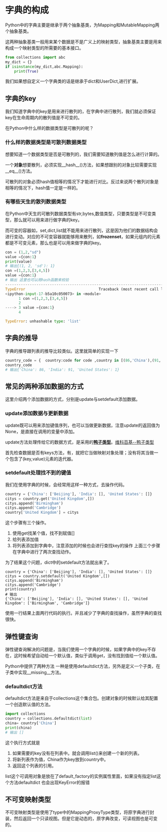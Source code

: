 # 字典的构成

Python中的字典主要是继承于两个抽象基类，为Mapping和MutableMapping两个抽象基类。

这两种抽象基类一般用来某个数据是不是广义上的映射类型，抽象基类主要是用来构成一个映射类型的所需要的基本接口。

```Python
from collections import abc
my_dict = {}
if isinstance(my_dict,abc.Mapping):
    print(True)
```

我们如果想自定义一个字典类的话是继承于dict和UserDict,进行扩展。

## 字典的key

我们知道字典中的key是用来进行散列的，在字典中进行散列，我们就必须保证key在生命周期内的散列值是不可变的。

在Python中什么样的数据类型是可散列的呢？

### 什么样的数据类型是可散列数据类型

想要知道一个数据类型是否是可散列的，我们需要知道散列值是怎么进行计算的。

一个**对象**想要散列，必须实现__hash__()方法，如果想跟别的对象比较需要实现__eq__()方法。

可散列的对象必须hash值相等的情况下才能进行对比。反过来说两个散列对象是相等的情况下，hash值一定是一样的。


### 有哪些天生的散列数据类型

在Python中天生的可散列数据类型有str,bytes,数值类型，只要类型是不可变类型，那么就可以用来进行做字典的key。

而可变的容器如，set,dict,list就不能用来进行散列，这是因为他们的数据结构会进行变动。对应的不可变容器就能够用来散列，如**frozenset**，如果元组内的元素都是不可变元素，那么也是可以用来做字典的key。

```Python
con = (1,2,"sd")
value ={con:1}
print(value)
# 输出{(1, 2, 'sd'): 1}
con =(1,2,3,[3,4,5])
value ={con:1}
# 输出 这里也可以用hash函数来校验
---------------------------------------------------------------------------
TypeError                                 Traceback (most recent call last)
<ipython-input-17-b5a10c050073> in <module>
      1 con =(1,2,3,[3,4,5])
      2 
----> 3 value ={con:1}
      4 

TypeError: unhashable type: 'list'

```

## 字典的推导

字典的推导跟列表的推导比较类似。这里就简单的实现一下

```Python
country_code = {  country:code for code ,country in [(86,'China'),(91,'India'),[1,'United States']]}
country_code
# 输出{'China': 86, 'India': 91, 'United States': 1}
```

## 常见的两种添加数据的方式

这里介绍两个添加数据的方式，分别是update与setdefault添加数据。

### update添加数据与更新数据

update既可以用来添加键值序列，也可以当做更新数据，注意update的返回值为None，是直接在调用的变量中添加。

update方法处理传给它的数据方式，是采用的[**鸭子类型**](https://docs.python.org/zh-cn/3/glossary.html)。[维科百基--鸭子类型](https://zh.wikipedia.org/wiki/%E9%B8%AD%E5%AD%90%E7%B1%BB%E5%9E%8B)

首先检查数据是否有keys方法，有，就把它当做映射对象处理；没有将其当做一个包含了(key,value)元素的迭代器。

### setdefault处理找不到的键值

我们在使用字典的时候，会经常用这样一种方式，去操作代码。

```Python
country = {'China': ['Beijing'], 'India': [], 'United States': []}
citys = country.get('United Kingdom',[])
citys.append('Birmingham')
citys.append('Cambridge')
country['United Kingdom'] = citys
```

这个步骤有三个操作。

1. 使用get找某个值，找不到赋值[]
2. 给列表添加值
3. 将列表添加到字典中，注意添加的时候也会进行查找key的操作
上面三个步骤在字典中进行了两次查找动作。

为了结果这个问题，dict中的setdefault方法就出来了。

```
country = {'China': ['Beijing'], 'India': [], 'United States': []}
citys = country.setdefault('United Kingdom',[])
citys.append('Birmingham')
citys.append('Cambridge')
print(country)
# 输出
{'China': ['Beijing'], 'India': [], 'United States': [], 'United Kingdom': ['Birmingham', 'Cambridge']}
```

使用一行结果上面两行代码的执行。并且减少了字典的查找操作，虽然字典的查找很快。

## 弹性键查询

弹性键查询解决的问题是，当我们使用一个字典的时候，如果字典中的key不存在，这时候希望自动给一个默认值，类似于调用get，没有找到值给一个默认值。

Python中提供了两种方法 一种是使用defaultdict方法，另外是定义一个子类，在子类中实现__missing__方法。

### defaultdict方法

defaultdict方法是来自于collections这个集合包。创建对象的时候默认给其配置一个创造默认值的方法。

```Python
import collections
country = collections.defaultdict(list)
china= country['China']
print(china)
# 输出 []
```

这个执行方式就是

1. 如果需要的key没有在列表中。就会调用list()来创建一个新的列表。
2. 将新列表作为值，China作为key放到country中。
3. 返回这个列表的引用。

list这个可调用对象是放在了default_factory的实例属性里面，如果没有指定list这个方法defaultdict 也会出现KeyError的报错

## 不可变映射类型

不可变映射类型是使用了type中的MappingProxyType类型，将原字典进行封装，然后返回一个只读视图。但是它是动态的，原字典改变，可读视图也是可变的。

 